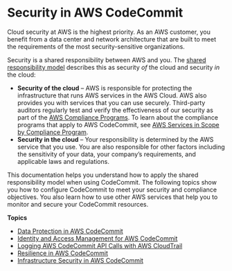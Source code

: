 # Security in AWS CodeCommit<a name="security"></a>

Cloud security at AWS is the highest priority\. As an AWS customer, you benefit from a data center and network architecture that are built to meet the requirements of the most security\-sensitive organizations\.

Security is a shared responsibility between AWS and you\. The [shared responsibility model](http://aws.amazon.com/compliance/shared-responsibility-model/) describes this as security *of* the cloud and security *in* the cloud:
+ **Security of the cloud** – AWS is responsible for protecting the infrastructure that runs AWS services in the AWS Cloud\. AWS also provides you with services that you can use securely\. Third\-party auditors regularly test and verify the effectiveness of our security as part of the [AWS Compliance Programs](http://aws.amazon.com/compliance/programs/)\. To learn about the compliance programs that apply to AWS CodeCommit, see [AWS Services in Scope by Compliance Program](http://aws.amazon.com/compliance/services-in-scope/)\.
+ **Security in the cloud** – Your responsibility is determined by the AWS service that you use\. You are also responsible for other factors including the sensitivity of your data, your company’s requirements, and applicable laws and regulations\. 

This documentation helps you understand how to apply the shared responsibility model when using CodeCommit\. The following topics show you how to configure CodeCommit to meet your security and compliance objectives\. You also learn how to use other AWS services that help you to monitor and secure your CodeCommit resources\. 

**Topics**
+ [Data Protection in AWS CodeCommit](data-protection.md)
+ [Identity and Access Management for AWS CodeCommit](security-iam.md)
+ [Logging AWS CodeCommit API Calls with AWS CloudTrail](integ-cloudtrail.md)
+ [Resilience in AWS CodeCommit](disaster-recovery-resiliency.md)
+ [Infrastructure Security in AWS CodeCommit](infrastructure-security.md)